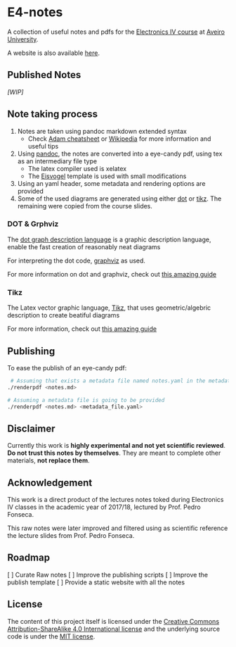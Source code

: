 # E4-notes
A collection of useful notes and pdfs for the [Electronics IV course](http://http://www.ua.pt/deti/uc/2367) at [Aveiro University](https://www.ua.pt/).

A website is also available [here](https://k3rn3l-pan1c.github.io/E4-notes/).

## Published Notes
_[WIP]_

## Note taking process
 1. Notes are taken using pandoc markdown extended syntax
	- Check [Adam cheatsheet](https://github.com/adam-p/markdown-here/wiki/Markdown-Cheatsheet) or [Wikipedia](https://en.wikipedia.org/wiki/Markdown) for more information and useful tips
2. Using [pandoc](https://pandoc.org/), the notes are converted into a eye-candy pdf, using tex as an intermediary file type
	- The latex compiler used is xelatex
	- The [Eisvogel](https://github.com/Wandmalfarbe/pandoc-latex-template) template is used with small modifications
3. Using an yaml header, some metadata and rendering options are provided
4. Some of the used diagrams are generated using either [dot](https://en.wikipedia.org/wiki/DOT_(graph_description_language)) or [tikz](https://ctan.org/pkg/tikz-page). The remaining were copied from the course slides.

### DOT & Grphviz
The [dot graph description language](https://en.wikipedia.org/wiki/DOT_(graph_description_language)) is a graphic description language, enable the fast creation of reasonably neat diagrams

For interpreting the dot code, [graphviz](https://graphviz.gitlab.io/) as used.

For more information on dot and graphviz, check out [this amazing guide](https://www.google.pt/url?sa=t&rct=j&q=&esrc=s&source=web&cd=1&ved=0ahUKEwjUrryp4srYAhWBtxQKHWKzA68QFggzMAA&url=https%3A%2F%2Fgraphviz.gitlab.io%2F_pages%2Fpdf%2Fdotguide.pdf&usg=AOvVaw1NgHmOrdTb4E59oQvAx-jW)

### Tikz
The Latex vector graphic language, [Tikz](https://en.wikibooks.org/wiki/LaTeX/PGF/TikZ), that uses geometric/algebric description to create beatiful diagrams

For more information, check out [this amazing guide](https://www.google.pt/url?sa=t&rct=j&q=&esrc=s&source=web&cd=6&cad=rja&uact=8&ved=0ahUKEwic-vO3msnZAhWS6lMKHY6sD1EQFgh8MAU&url=https%3A%2F%2Fcremeronline.com%2FLaTeX%2Fminimaltikz.pdf&usg=AOvVaw0hupwalyz2Z7QtRtaqYbR0)


## Publishing
To ease the publish of an eye-candy pdf:
```bash
 # Assuming that exists a metadata file named notes.yaml in the metadata folder
./renderpdf <notes.md>

# Assuming a metadata file is going to be provided
./renderpdf <notes.md> <metadata_file.yaml>

```
## Disclaimer
Currently this work is **highly experimental and not yet scientific reviewed**.
**Do not trust this notes by themselves**. They are meant to complete other materials, **not replace them**.

## Acknowledgement
This work is a direct product of the lectures notes toked during Electronics IV classes in the academic year of 2017/18, lectured by Prof. Pedro Fonseca. 

This raw notes were later improved and filtered using as scientific reference the lecture slides from Prof. Pedro Fonseca.

## Roadmap
 
[ ] Curate Raw notes
[ ] Improve the publishing scripts
[ ] Improve the publish template
[ ] Provide a static website with all the notes


## License
The content of this project itself is licensed under the [Creative Commons Attribution-ShareAlike 4.0 International license](https://creativecommons.org/licenses/by-sa/4.0/) and the underlying source code is under the [MIT license](https://opensource.org/licenses/mit-license.php).
